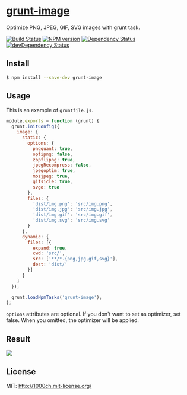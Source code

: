 # [grunt-image](https://npmjs.org/package/grunt-image)

Optimize PNG, JPEG, GIF, SVG images with grunt task.

[![Build Status](https://travis-ci.org/1000ch/grunt-image.svg?branch=master)](https://travis-ci.org/1000ch/grunt-image)
[![NPM version](https://badge.fury.io/js/grunt-image.svg)](http://badge.fury.io/js/grunt-image)
[![Dependency Status](https://david-dm.org/1000ch/grunt-image.svg)](https://david-dm.org/1000ch/grunt-image)
[![devDependency Status](https://david-dm.org/1000ch/grunt-image/dev-status.svg)](https://david-dm.org/1000ch/grunt-image#info=dev)

## Install

```sh
$ npm install --save-dev grunt-image
```

## Usage

This is an example of `gruntfile.js`.

```js
module.exports = function (grunt) {
  grunt.initConfig({
    image: {
      static: {
        options: {
          pngquant: true,
          optipng: false,
          zopflipng: true,
          jpegRecompress: false,
          jpegoptim: true,
          mozjpeg: true,
          gifsicle: true,
          svgo: true
        },
        files: {
          'dist/img.png': 'src/img.png',
          'dist/img.jpg': 'src/img.jpg',
          'dist/img.gif': 'src/img.gif',
          'dist/img.svg': 'src/img.svg'
        }
      },
      dynamic: {
        files: [{
          expand: true,
          cwd: 'src/',
          src: ['**/*.{png,jpg,gif,svg}'],
          dest: 'dist/'
        }]
      }
    }
  });

  grunt.loadNpmTasks('grunt-image');
};
```

`options` attributes are optional. If you don't want to set as optimizer, set false. When you omitted, the optimizer will be applied.

## Result

![](https://raw.github.com/1000ch/grunt-image/master/screenshot/terminal.png)

## License

MIT: http://1000ch.mit-license.org/
